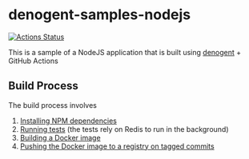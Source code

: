 # denogent-samples-nodejs

[![Actions Status](https://github.com/areller/denogent-samples-nodejs/workflows/build/badge.svg)](https://github.com/areller/denogent/actions)

This is a sample of a NodeJS application that is built using [denogent](https://github.com/areller/denogent) + GitHub Actions

## Build Process

The build process involves

1. [Installing NPM dependencies](https://github.com/areller/denogent-samples-nodejs/blob/e6b981ef38aceaa6cd020dec683d707902653859/build/build.ts#L12)
2. [Running tests](https://github.com/areller/denogent-samples-nodejs/blob/e6b981ef38aceaa6cd020dec683d707902653859/build/build.ts#L18) (the tests rely on Redis to run in the background)
3. [Building a Docker image](https://github.com/areller/denogent-samples-nodejs/blob/e6b981ef38aceaa6cd020dec683d707902653859/build/build.ts#L25)
4. [Pushing the Docker image to a registry on tagged commits](https://github.com/areller/denogent-samples-nodejs/blob/e6b981ef38aceaa6cd020dec683d707902653859/build/build.ts#L30)